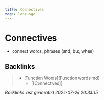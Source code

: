 ```yaml
---
title: Connectives
tags: language
---
```


# Connectives
- connect words, phrases (and, but, when)


































































































## Backlinks

> - [Function Words](Function words.md)
>   - [[Connectives]]

_Backlinks last generated 2022-07-26 20:33:15_
